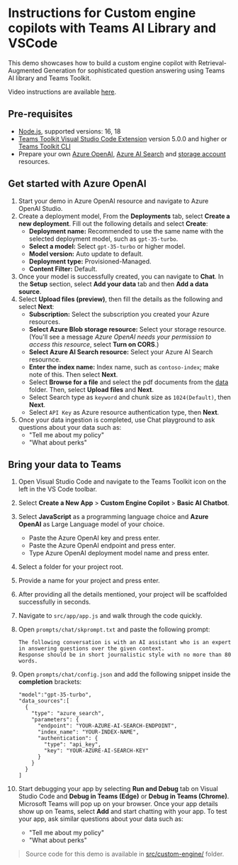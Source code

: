# Instructions for Custom engine copilots with​ Teams AI Library and VSCode

This demo showcases how to build a custom engine copilot with Retrieval-Augmented Generation for sophisticated question answering using Teams AI library and Teams Toolkit.

Video instructions are available [here](https://aka.ms/AArxxcf).

## Pre-requisites

- [Node.js](https://nodejs.org/), supported versions: 16, 18
- [Teams Toolkit Visual Studio Code Extension](https://aka.ms/teams-toolkit) version 5.0.0 and higher or [Teams Toolkit CLI](https://aka.ms/teamsfx-toolkit-cli)
- Prepare your own [Azure OpenAI](https://aka.ms/oai/access), [Azure AI Search](https://azure.microsoft.com/en-us/products/ai-services/ai-search) and [storage account](https://learn.microsoft.com/en-us/azure/storage/common/storage-account-create) resources.

## Get started with Azure OpenAI

1. Start your demo in Azure OpenAI resource and navigate to Azure OpenAI Studio.
2. Create a deployment model, From the **Deployments** tab, select **Create a new deployment**. Fill out the following details and select **Create**:
    - **Deployment name:** Recommended to use the same name with the selected deployment model, such as `gpt-35-turbo`.
    - **Select a model:** Select `gpt-35-turbo` or higher model.
    - **Model version:** Auto update to default.
    - **Deployment type:** Provisioned-Managed.
    - **Content Filter:** Default.
3. Once your model is successfully created, you can navigate to **Chat**. In the **Setup** section, select **Add your data** tab and then **Add a data source**.
4. Select **Upload files (preview)**, then fill the details as the following and select **Next**:
    - **Subscription:** Select the subscription you created your Azure resources.
    - **Select Azure Blob storage resource:** Select your storage resource. (You'll see a message *Azure OpenAI needs your permission to access this resource*, select **Turn on CORS**.)
    - **Select Azure AI Search resource:** Select your Azure AI Search resournce.
    - **Enter the index name:** Index name, such as `contoso-index`; make note of this. Then select **Next**.
    - Select **Browse for a file** and select the pdf documents from the [data](./data) folder. Then, select **Upload files** and **Next**.
    - Select Search type as `keyword` and chunk size as `1024(Default)`, then **Next**.
    - Select `API Key` as Azure resource authentication type, then **Next**.
5. Once your data  ingestion is completed, use Chat playground to ask questions about your data such as:
    - "Tell me about my policy"
    - "What about perks"

## Bring your data to Teams

1. Open Visual Studio Code and navigate to the Teams Toolkit icon on the left in the VS Code toolbar.
2. Select **Create a New App** > **Custom Engine Copilot** > **Basic AI Chatbot**.
3. Select **JavaScript** as a programming language choice and **Azure OpenAI** as Large Language model of your choice.
    - Paste the Azure OpenAI key and press enter.
    - Paste the Azure OpenAI endpoint and press enter.
    - Type Azure OpenAI deployment model name and press enter.
4. Select a folder for your project root.
5. Provide a name for your project and press enter.
6. After providing all the details mentioned, your project will be scaffolded successfully in seconds.
7. Navigate to `src/app/app.js` and walk through the code quickly.
8. Open `prompts/chat/skprompt.txt` and paste the following prompt:
    ```
    The following conversation is with an AI assistant who is an expert in answering questions over the given context.
    Response should be in short journalistic style with no more than 80 words.
    ```
9. Open `prompts/chat/config.json` and add the following snippet inside the **completion** brackets:
    ```
    "model":"gpt-35-turbo",
    "data_sources":[
      {
        "type": "azure_search",
        "parameters": {
          "endpoint": "YOUR-AZURE-AI-SEARCH-ENDPOINT",
          "index_name": "YOUR-INDEX-NAME",
          "authentication": {
            "type": "api_key",
            "key": "YOUR-AZURE-AI-SEARCH-KEY"
          }
        }
      }
    ] 
    ```

10. Start debugging your app by selecting **Run and Debug** tab on Visual Studio Code and **Debug in Teams (Edge)** or **Debug in Teams (Chrome)**. Microsoft Teams will pop up on your browser. Once your app details show up on Teams, select **Add** and start chatting with your app. To test your app, ask similar questions about your data such as:
    - "Tell me about my policy"
    - "What about perks"

>Source code for this demo is available in [src/custom-engine/](../../src/custom-engine/) folder.
